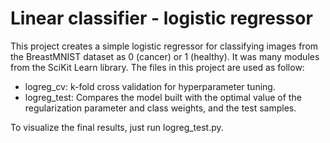 # Linear classifier - logistic regressor

This project creates a simple logistic regressor for classifying images from the BreastMNIST dataset as 0 (cancer) or 1 (healthy). It was many modules from the SciKit Learn library. The files in this project are used as follow:

- logreg_cv: k-fold cross validation for hyperparameter tuning. 
- logreg_test: Compares the model built with the optimal value of the regularization parameter and class weights, and the test samples.

To visualize the final results, just run logreg_test.py.
